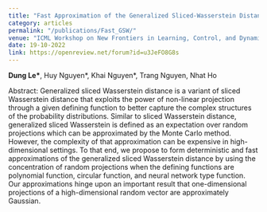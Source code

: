 ```yaml
---
title: "Fast Approximation of the Generalized Sliced-Wasserstein Distance"
category: articles
permalink: "/publications/Fast_GSW/"
venue: "ICML Workshop on New Frontiers in Learning, Control, and Dynamical Systems, 2023"
date: 19-10-2022
link: https://openreview.net/forum?id=u3JeFO8G8s
---
```


[comment]: <> (<a href="https://openreview.net/forum?id=u3JeFO8G8s">OpenReview</a>.)
<b>Dung Le\*</b>, Huy Nguyen\*, Khai Nguyen\*, Trang Nguyen, Nhat Ho

Abstract: Generalized sliced Wasserstein distance is a variant of sliced Wasserstein distance
that exploits the power of non-linear projection through a given defining function to
better capture the complex structures of the probability distributions. Similar to sliced
Wasserstein distance, generalized sliced Wasserstein is defined as an expectation over
random projections which can be approximated by the Monte Carlo method. However, the
complexity of that approximation can be expensive in high-dimensional settings. To that
end, we propose to form deterministic and fast approximations of the generalized sliced
Wasserstein distance by using the concentration of random projections when the defining
functions are polynomial function, circular function, and neural network type function.
Our approximations hinge upon an important result that one-dimensional projections of a
high-dimensional random vector are approximately Gaussian.
